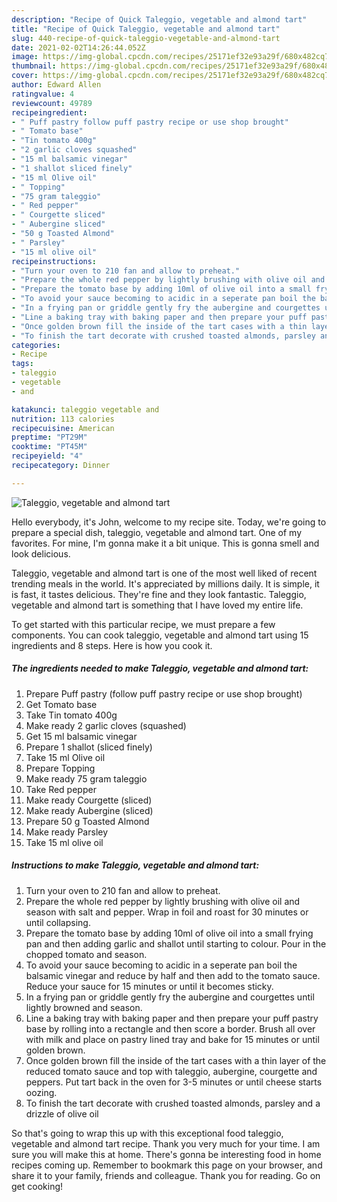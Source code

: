 ```yaml
---
description: "Recipe of Quick Taleggio, vegetable and almond tart"
title: "Recipe of Quick Taleggio, vegetable and almond tart"
slug: 440-recipe-of-quick-taleggio-vegetable-and-almond-tart
date: 2021-02-02T14:26:44.052Z
image: https://img-global.cpcdn.com/recipes/25171ef32e93a29f/680x482cq70/taleggio-vegetable-and-almond-tart-recipe-main-photo.jpg
thumbnail: https://img-global.cpcdn.com/recipes/25171ef32e93a29f/680x482cq70/taleggio-vegetable-and-almond-tart-recipe-main-photo.jpg
cover: https://img-global.cpcdn.com/recipes/25171ef32e93a29f/680x482cq70/taleggio-vegetable-and-almond-tart-recipe-main-photo.jpg
author: Edward Allen
ratingvalue: 4
reviewcount: 49789
recipeingredient:
- " Puff pastry follow puff pastry recipe or use shop brought"
- " Tomato base"
- "Tin tomato 400g"
- "2 garlic cloves squashed"
- "15 ml balsamic vinegar"
- "1 shallot sliced finely"
- "15 ml Olive oil"
- " Topping"
- "75 gram taleggio"
- " Red pepper"
- " Courgette sliced"
- " Aubergine sliced"
- "50 g Toasted Almond"
- " Parsley"
- "15 ml olive oil"
recipeinstructions:
- "Turn your oven to 210 fan and allow to preheat."
- "Prepare the whole red pepper by lightly brushing with olive oil and season with salt and pepper. Wrap in foil and roast for 30 minutes or until collapsing."
- "Prepare the tomato base by adding 10ml of olive oil into a small frying pan and then adding garlic and shallot until starting to colour. Pour in the chopped tomato and season."
- "To avoid your sauce becoming to acidic in a seperate pan boil the balsamic vinegar and reduce by half and then add to the tomato sauce. Reduce your sauce for 15 minutes or until it becomes sticky."
- "In a frying pan or griddle gently fry the aubergine and courgettes until lightly browned and season."
- "Line a baking tray with baking paper and then prepare your puff pastry base by rolling into a rectangle and then score a border. Brush all over with milk and place on pastry lined tray and bake for 15 minutes or until golden brown."
- "Once golden brown fill the inside of the tart cases with a thin layer of the reduced tomato sauce and top with taleggio, aubergine, courgette and peppers. Put tart back in the oven for 3-5 minutes or until cheese starts oozing."
- "To finish the tart decorate with crushed toasted almonds, parsley and a drizzle of olive oil"
categories:
- Recipe
tags:
- taleggio
- vegetable
- and

katakunci: taleggio vegetable and 
nutrition: 113 calories
recipecuisine: American
preptime: "PT29M"
cooktime: "PT45M"
recipeyield: "4"
recipecategory: Dinner

---
```



![Taleggio, vegetable and almond tart](https://img-global.cpcdn.com/recipes/25171ef32e93a29f/680x482cq70/taleggio-vegetable-and-almond-tart-recipe-main-photo.jpg)

Hello everybody, it's John, welcome to my recipe site. Today, we're going to prepare a special dish, taleggio, vegetable and almond tart. One of my favorites. For mine, I'm gonna make it a bit unique. This is gonna smell and look delicious.

Taleggio, vegetable and almond tart is one of the most well liked of recent trending meals in the world. It's appreciated by millions daily. It is simple, it is fast, it tastes delicious. They're fine and they look fantastic. Taleggio, vegetable and almond tart is something that I have loved my entire life.




To get started with this particular recipe, we must prepare a few components. You can cook taleggio, vegetable and almond tart using 15 ingredients and 8 steps. Here is how you cook it.

<!--inarticleads1-->

##### The ingredients needed to make Taleggio, vegetable and almond tart:

1. Prepare  Puff pastry (follow puff pastry recipe or use shop brought)
1. Get  Tomato base
1. Take Tin tomato 400g
1. Make ready 2 garlic cloves (squashed)
1. Get 15 ml balsamic vinegar
1. Prepare 1 shallot (sliced finely)
1. Take 15 ml Olive oil
1. Prepare  Topping
1. Make ready 75 gram taleggio
1. Take  Red pepper
1. Make ready  Courgette (sliced)
1. Make ready  Aubergine (sliced)
1. Prepare 50 g Toasted Almond
1. Make ready  Parsley
1. Take 15 ml olive oil




<!--inarticleads2-->

##### Instructions to make Taleggio, vegetable and almond tart:

1. Turn your oven to 210 fan and allow to preheat.
1. Prepare the whole red pepper by lightly brushing with olive oil and season with salt and pepper. Wrap in foil and roast for 30 minutes or until collapsing.
1. Prepare the tomato base by adding 10ml of olive oil into a small frying pan and then adding garlic and shallot until starting to colour. Pour in the chopped tomato and season.
1. To avoid your sauce becoming to acidic in a seperate pan boil the balsamic vinegar and reduce by half and then add to the tomato sauce. Reduce your sauce for 15 minutes or until it becomes sticky.
1. In a frying pan or griddle gently fry the aubergine and courgettes until lightly browned and season.
1. Line a baking tray with baking paper and then prepare your puff pastry base by rolling into a rectangle and then score a border. Brush all over with milk and place on pastry lined tray and bake for 15 minutes or until golden brown.
1. Once golden brown fill the inside of the tart cases with a thin layer of the reduced tomato sauce and top with taleggio, aubergine, courgette and peppers. Put tart back in the oven for 3-5 minutes or until cheese starts oozing.
1. To finish the tart decorate with crushed toasted almonds, parsley and a drizzle of olive oil




So that's going to wrap this up with this exceptional food taleggio, vegetable and almond tart recipe. Thank you very much for your time. I am sure you will make this at home. There's gonna be interesting food in home recipes coming up. Remember to bookmark this page on your browser, and share it to your family, friends and colleague. Thank you for reading. Go on get cooking!
